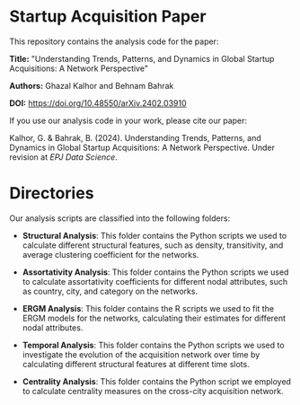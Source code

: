 # Startup Acquisition Paper

This repository contains the analysis code for the paper:

**Title:** "Understanding Trends, Patterns, and Dynamics in Global Startup Acquisitions: A Network Perspective"

**Authors:** Ghazal Kalhor and Behnam Bahrak

**DOI:** https://doi.org/10.48550/arXiv.2402.03910

If you use our analysis code in your work, please cite our paper:

Kalhor, G. & Bahrak, B. (2024). Understanding Trends, Patterns, and Dynamics in Global Startup Acquisitions: A Network Perspective. Under revision at *EPJ Data Science*.

# Directories

Our analysis scripts are classified into the following folders:

* **Structural Analysis**: This folder contains the Python scripts we used to calculate different structural features, such as density, transitivity, and average clustering coefficient for the networks.

* **Assortativity Analysis**: This folder contains the Python scripts we used to calculate assortativity coefficients for different nodal attributes, such as country, city, and category on the networks.

* **ERGM Analysis**:  This folder contains the R scripts we used to fit the ERGM models for the networks, calculating their estimates for different nodal attributes.

* **Temporal Analysis**: This folder contains the Python scripts we used to investigate the evolution of the acquisition network over time by calculating different structural features at different time slots.

* **Centrality Analysis**: This folder contains the Python script we employed to calculate centrality measures on the cross-city acquisition network.